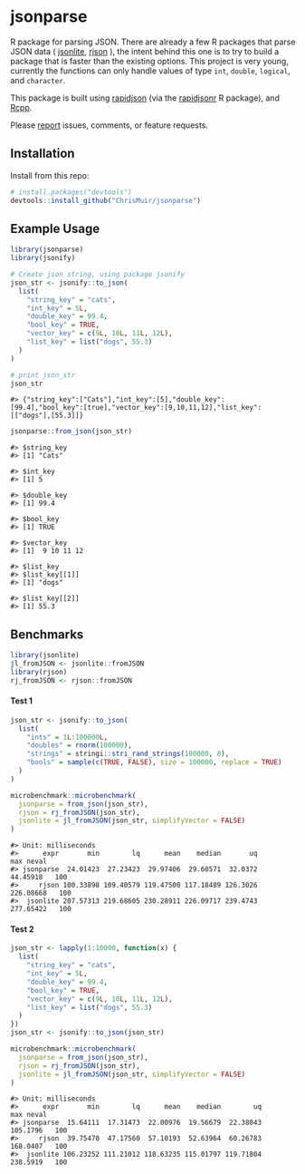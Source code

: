 # jsonparse

R package for parsing JSON. There are already a few R packages that parse JSON data ( [jsonlite](https://github.com/jeroen/jsonlite), [rjson](https://github.com/alexcb/rjson) ), the intent behind this one is to try to build a package that is faster than the existing options. This project is very young, currently the functions can only handle values of type `int`, `double`, `logical`, and `character`.

This package is built using [rapidjson](https://github.com/Tencent/rapidjson) (via the [rapidjsonr](https://github.com/SymbolixAU/rapidjsonr) R package), and [Rcpp](https://github.com/RcppCore/Rcpp).

Please [report](https://github.com/ChrisMuir/jsonparse/issues) issues, comments, or feature requests.

## Installation

Install from this repo:

``` r
# install.packages("devtools")
devtools::install_github("ChrisMuir/jsonparse")
```

## Example Usage

```r
library(jsonparse)
library(jsonify)
```
```r
# Create json string, using package jsonify
json_str <- jsonify::to_json(
  list(
    "string_key" = "cats", 
    "int_key" = 5L, 
    "double_key" = 99.4, 
    "bool_key" = TRUE, 
    "vector_key" = c(9L, 10L, 11L, 12L), 
    "list_key" = list("dogs", 55.3)
  )
)

# print json_str
json_str
```
```
#> {"string_key":["Cats"],"int_key":[5],"double_key":[99.4],"bool_key":[true],"vector_key":[9,10,11,12],"list_key":[["dogs"],[55.3]]}

```
```r
jsonparse::from_json(json_str)
```
```
#> $string_key
#> [1] "Cats"

#> $int_key
#> [1] 5

#> $double_key
#> [1] 99.4

#> $bool_key
#> [1] TRUE

#> $vector_key
#> [1]  9 10 11 12

#> $list_key
#> $list_key[[1]]
#> [1] "dogs"

#> $list_key[[2]]
#> [1] 55.3
```

## Benchmarks

```r
library(jsonlite)
jl_fromJSON <- jsonlite::fromJSON
library(rjson)
rj_fromJSON <- rjson::fromJSON
```

#### Test 1
```r
json_str <- jsonify::to_json(
  list(
    "ints" = 1L:100000L, 
    "doubles" = rnorm(100000), 
    "strings" = stringi::stri_rand_strings(100000, 8), 
    "bools" = sample(c(TRUE, FALSE), size = 100000, replace = TRUE)
  )
)

microbenchmark::microbenchmark(
  jsonparse = from_json(json_str), 
  rjson = rj_fromJSON(json_str), 
  jsonlite = jl_fromJSON(json_str, simplifyVector = FALSE)
)
```
```
#> Unit: milliseconds
#>      expr       min        lq      mean    median       uq       max neval
#> jsonparse  24.01423  27.23423  29.97406  29.60571  32.0372  44.45918   100
#>     rjson 100.33898 109.40579 119.47500 117.18489 126.3026 226.08668   100
#>  jsonlite 207.57313 219.68605 230.28911 226.09717 239.4743 277.65422   100
```

#### Test 2
```r
json_str <- lapply(1:10000, function(x) {
  list(
    "string_key" = "cats", 
    "int_key" = 5L, 
    "double_key" = 99.4, 
    "bool_key" = TRUE, 
    "vector_key" = c(9L, 10L, 11L, 12L), 
    "list_key" = list("dogs", 55.3)
  )
})
json_str <- jsonify::to_json(json_str)

microbenchmark::microbenchmark(
  jsonparse = from_json(json_str), 
  rjson = rj_fromJSON(json_str), 
  jsonlite = jl_fromJSON(json_str, simplifyVector = FALSE)
)
```
```
#> Unit: milliseconds
#>      expr       min        lq      mean    median        uq      max neval
#> jsonparse  15.64111  17.31473  22.00976  19.56679  22.38043 105.1796   100
#>     rjson  39.75470  47.17560  57.10193  52.63964  60.26783 168.0407   100
#>  jsonlite 106.23252 111.21012 118.63235 115.01797 119.71804 238.5919   100
```
